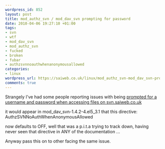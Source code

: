 ```yaml
--- 
wordpress_id: 852
layout: post
title: mod_authz_svn / mod_dav_svn prompting for password
date: 2010-04-06 19:27:10 +01:00
tags: 
- svn
- wtf
- mod_dav_svn
- mod_authz_svn
- fucked
- broken
- fubar
- authzsvnnoauthwhenanonymousallowed
categories: 
- linux
wordpress_url: https://saiweb.co.uk/linux/mod_authz_svn-mod_dav_svn-prompting-for-password
comments: true
---
```

Strangely I've had some people reporting issues with being <a href="https://trac.saiweb.co.uk/saiweb/ticket/68">prompted for a username and password when accessing files on svn.saiweb.co.uk 
</a>

it would appear in mod_dav_svn-1.4.2-4.el5_3.1 that this directive: AuthzSVNNoAuthWhenAnonymousAllowed

now defaults to OFF, well that was a p.i.t.a trying to track down, having never seen that directive in ANY of the documentation ...

Anyway pass this on to other facing the same issue.


